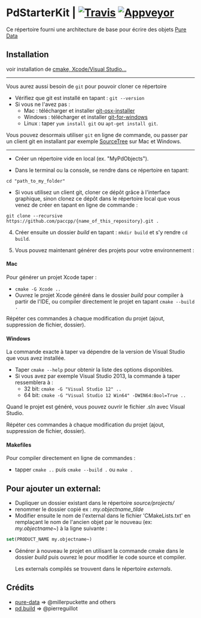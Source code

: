 # PdStarterKit | [![Travis](https://img.shields.io/travis/paccpp/PdStarterKit.svg?label=travis)](https://travis-ci.org/paccpp/PdStarterKit) [![Appveyor](https://img.shields.io/appveyor/ci/eliottparis/PdStarterKit.svg?label=appveyor)](https://ci.appveyor.com/project/eliottparis/PdStarterKit/history)

Ce répertoire fourni une architecture de base pour écrire des objets [Pure Data](https://puredata.info/)

## Installation

voir installation de [cmake, Xcode/Visual Studio...](https://github.com/paccpp/paccpp/blob/master/setup/readme.md)

---

Vous aurez aussi besoin de `git` pour pouvoir cloner ce répertoire

- Vérifiez que git est installé en tapant : `git --version`
- Si vous ne l'avez pas :
  - Mac : télécharger et installer [git-osx-installer](https://sourceforge.net/projects/git-osx-installer/)
  - Windows : télécharger et installer [git-for-windows](https://git-for-windows.github.io/)
  - Linux : taper `yum install git` ou `apt-get install git`.

Vous pouvez desormais utiliser `git` en ligne de commande, ou passer par un client git en installant par exemple [SourceTree](https://www.sourcetreeapp.com/) sur Mac et Windows.

---

- Créer un répertoire vide en local (ex. "MyPdObjects").

- Dans le terminal ou la console, se rendre dans ce répertoire en tapant:

```shell
cd "path_to_my_folder"
```

- Si vous utilisez un client git, cloner ce dépôt grâce à l'interface graphique, sinon clonez ce dépôt dans le répertoire local que vous venez de créer en tapant en ligne de commande :

```shell
git clone --recursive https://github.com/paccpp/{name_of_this_repository}.git .
```

4. Créer ensuite un dossier _build_ en tapant : `mkdir build` et s'y rendre `cd build`.

6. Vous pouvez maintenant générer des projets pour votre environnement :

#### Mac

Pour générer un projet Xcode taper :
- `cmake -G Xcode ..`
- Ouvrez le projet Xcode généré dans le dossier _build_ pour compiler à partir de l'IDE, ou compiler directement le projet en tapant `cmake --build .`

Répéter ces commandes à chaque modification du projet (ajout, suppression de fichier, dossier).

#### Windows

La commande exacte à taper va dépendre de la version de Visual Studio que vous avez installée.
- Taper `cmake --help` pour obtenir la liste des options disponibles.
- Si vous avez par exemple Visual Studio 2013, la commande à taper ressemblera à :
  * 32 bit: `cmake -G "Visual Studio 12" ..`
  * 64 bit: `cmake -G "Visual Studio 12 Win64" -DWIN64:Bool=True ..`

Quand le projet est généré, vous pouvez ouvrir le fichier .sln avec Visual Studio.

Répéter ces commandes à chaque modification du projet (ajout, suppression de fichier, dossier).

#### Makefiles

Pour compiler directement en ligne de commandes :
- tapper `cmake ..` puis `cmake --build .` ou `make .`

## Pour ajouter un external:

- Dupliquer un dossier existant dans le répertoire _source/projects/_
- renommer le dossier copié ex : _my.objectname_tilde_
- Modifier ensuite le nom de l'external dans le fichier 'CMakeLists.txt' en remplaçant le nom de l'ancien objet par le nouveau (ex: _my.objectname~_) à la ligne suivante :

```cmake
set(PRODUCT_NAME my.objectname~)
```

- Générer à nouveau le projet en utilisant la commande cmake dans le dossier _build_ puis ouvrez le pour modifier le code source et compiler.

  Les externals compilés se trouvent dans le répertoire _externals_.

## Crédits

- [pure-data](https://github.com/pure-data/pure-data) => @millerpuckette and others
- [pd.build](https://github.com/pierreguillot/pd.build) => @pierreguillot
